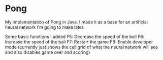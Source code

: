 # Pong
My implementation of Pong in Java. I made it as a base for an artificial neural network I'm going to make later.

Some basic functions I added
F5: Decrease the speed of the ball
F6: Increase the speed of the ball
F7: Restart the game
F8: Enable developer mode (currently just shows the cell grid of what the neural network will see and also disables game over and scoring)
